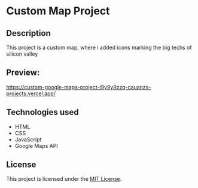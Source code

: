 # Custom Map Project

## Description
This project is a custom map, where i added icons marking the big techs of silicon valley

## Preview:
https://custom-google-maps-project-l9y9y9zzq-cauanzs-projects.vercel.app/

## Technologies used
- HTML
- CSS
- JavaScript
- Google Maps API

## License
This project is licensed under the [MIT License](https://opensource.org/licenses/MIT).
